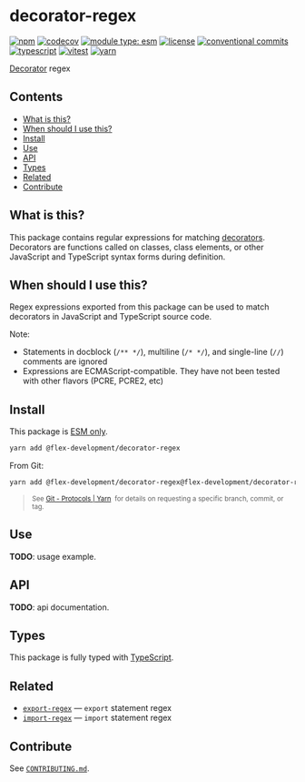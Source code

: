 # decorator-regex

[![npm](https://img.shields.io/npm/v/@flex-development/decorator-regex.svg)](https://npmjs.com/package/@flex-development/decorator-regex)
[![codecov](https://codecov.io/github/flex-development/decorator-regex/branch/main/graph/badge.svg?token=NO3rVfx9OF)](https://codecov.io/github/flex-development/decorator-regex)
[![module type: esm](https://img.shields.io/badge/module%20type-esm-brightgreen)](https://github.com/voxpelli/badges-cjs-esm)
[![license](https://img.shields.io/github/license/flex-development/decorator-regex.svg)](LICENSE.md)
[![conventional commits](https://img.shields.io/badge/-conventional%20commits-fe5196?logo=conventional-commits&logoColor=ffffff)](https://conventionalcommits.org/)
[![typescript](https://img.shields.io/badge/-typescript-3178c6?logo=typescript&logoColor=ffffff)](https://typescriptlang.org/)
[![vitest](https://img.shields.io/badge/-vitest-6e9f18?style=flat&logo=vitest&logoColor=ffffff)](https://vitest.dev/)
[![yarn](https://img.shields.io/badge/-yarn-2c8ebb?style=flat&logo=yarn&logoColor=ffffff)](https://yarnpkg.com/)

[Decorator][1] regex

## Contents

- [What is this?](#what-is-this)
- [When should I use this?](#when-should-i-use-this)
- [Install](#install)
- [Use](#use)
- [API](#api)
- [Types](#types)
- [Related](#related)
- [Contribute](#contribute)

## What is this?

This package contains regular expressions for matching [decorators][1]. Decorators are functions called on classes,
class elements, or other JavaScript and TypeScript syntax forms during definition.

## When should I use this?

Regex expressions exported from this package can be used to match decorators in JavaScript and TypeScript source code.

Note:

- Statements in docblock (`/** */`), multiline (`/* */`), and single-line (`//`) comments are ignored
- Expressions are ECMAScript-compatible. They have not been tested with other flavors (PCRE, PCRE2, etc)

## Install

This package is [ESM only][2].

```sh
yarn add @flex-development/decorator-regex
```

From Git:

```sh
yarn add @flex-development/decorator-regex@flex-development/decorator-regex
```

<blockquote>
  <small>
    See <a href='https://yarnpkg.com/features/protocols#git'>Git - Protocols | Yarn</a>
    &nbsp;for details on requesting a specific branch, commit, or tag.
  </small>
</blockquote>

## Use

**TODO**: usage example.

## API

**TODO**: api documentation.

## Types

This package is fully typed with [TypeScript][3].

## Related

- [`export-regex`][4] &mdash; `export` statement regex
- [`import-regex`][5] &mdash; `import` statement regex

## Contribute

See [`CONTRIBUTING.md`](CONTRIBUTING.md).

[1]: https://github.com/tc39/proposal-decorators
[2]: https://gist.github.com/sindresorhus/a39789f98801d908bbc7ff3ecc99d99c
[3]: https://www.typescriptlang.org
[4]: https://github.com/flex-development/export-regex
[5]: https://github.com/flex-development/import-regex
